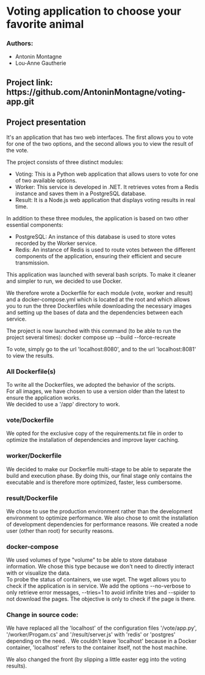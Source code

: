 <h1>Voting application to choose your favorite animal</h1>

<h3>Authors:</h3>
<ul>
  <li>Antonin Montagne</li>
  <li>Lou-Anne Gautherie</li>
</ul>

<h2>Project link: https://github.com/AntoninMontagne/voting-app.git</h2>

<h2>Project presentation</h2>

It's an application that has two web interfaces.
The first allows you to vote for one of the two options, and the second allows you to view the result of the vote.<br>

The project consists of three distinct modules:
<ul>
  <li>Voting: This is a Python web application that allows users to vote for one of two available options.</li>
  <li>Worker: This service is developed in .NET. It retrieves votes from a Redis instance and saves them in a PostgreSQL database.</li>
  <li>Result: It is a Node.js web application that displays voting results in real time.</li>
</ul>

In addition to these three modules, the application is based on two other essential components:

<ul>
  <li>PostgreSQL: An instance of this database is used to store votes recorded by the Worker service.</li>
  <li>Redis: An instance of Redis is used to route votes between the different components of the application, ensuring their efficient and secure transmission.</li>
</ul>

This application was launched with several bash scripts. To make it cleaner and simpler to run, we decided to use Docker.<br>

We therefore wrote a Dockerfile for each module (vote, worker and result) and a docker-compose.yml which is located at the root and which allows you to run the three Dockerfiles while downloading the necessary images and setting up the bases of data and the dependencies between each service.<br>

The project is now launched with this command (to be able to run the project several times):
docker compose up --build --force-recreate<br>

To vote, simply go to the url 'localhost:8080', and to the url 'localhost:8081' to view the results.

<h3>All Dockerfile(s)</h3>
To write all the Dockerfiles, we adopted the behavior of the scripts.<br>
For all images, we have chosen to use a version older than the latest to ensure the application works.<br>
We decided to use a '/app' directory to work.

<h3>vote/Dockerfile</h3>
We opted for the exclusive copy of the requirements.txt file in order to optimize the installation of dependencies and improve layer caching.

<h3>worker/Dockerfile</h3>
We decided to make our Dockerfile multi-stage to be able to separate the build and execution phase. By doing this, our final stage only contains the executable and is therefore more optimized, faster, less cumbersome.

<h3>result/Dockerfile</h3>
We chose to use the production environment rather than the development environment to optimize performance.
We also chose to omit the installation of development dependencies for performance reasons.
We created a node user (other than root) for security reasons.

<h3>docker-compose</h3>
We used volumes of type "volume" to be able to store database information. We chose this type because we don't need to directly interact with or visualize the data.<br>
To probe the status of containers, we use wget. The wget allows you to check if the application is in service. We add the options --no-verbose to only retrieve error messages, --tries=1 to avoid infinite tries and --spider to not download the pages. The objective is only to check if the page is there.

<h3>Change in source code:</h3>

We have replaced all the 'localhost' of the configuration files '/vote/app.py', '/worker/Progam.cs' and '/result/server.js' 
with 'redis' or 'postgres' depending on the need. . We couldn't leave 'localhost' because in a Docker container, 'localhost' 
refers to the container itself, not the host machine.<br>

We also changed the front (by slipping a little easter egg into the voting results).

